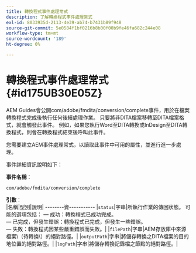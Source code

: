 ```yaml
---
title: 轉換程式事件處理常式
description: 了解轉換程式事件處理常式
exl-id: 8033935d-2113-4e39-ab74-b7431b89f948
source-git-commit: 5e0584f1bf0216b8b00f00b9fe46fa682c244e08
workflow-type: tm+mt
source-wordcount: '189'
ht-degree: 0%

---
```


# 轉換程式事件處理常式 {#id175UB30E05Z}

AEM Guides會公開com/adobe/fmdita/conversion/complete事件，用於在檔案轉換程式完成後執行任何後續處理作業。 只要將非DITA檔案移轉至DITA檔案格式，就會觸發此事件。 例如，如果您執行Word至DITA轉換或InDesign至DITA轉換程式，則會在轉換程式結束後呼叫此事件。

您需要建立AEM事件處理常式，以讀取此事件中可用的屬性，並進行進一步處理。

事件詳細資訊說明如下：

**事件名稱**：

```HTTP
com/adobe/fmdita/conversion/complete 
```

**引數**：\
|名稱|型別|說明| --------資----------- |`status`|字串|所執行作業的傳回狀態。 可能的選項包括： — 成功：轉換程式已成功完成。 <br>  — 已完成，但發生錯誤：轉換程式已完成，但發生一些錯誤。 <br> — 失敗：轉換程式因某些嚴重錯誤而失敗。| |`filePath`|字串|AEM存放庫中來源檔案\（待轉換\）的絕對路徑。| |`outputPath`|字串|將儲存轉換之DITA檔案的目的地位置的絕對路徑。| |`logPath`|字串|將儲存轉換記錄檔之節點的絕對路徑。|
